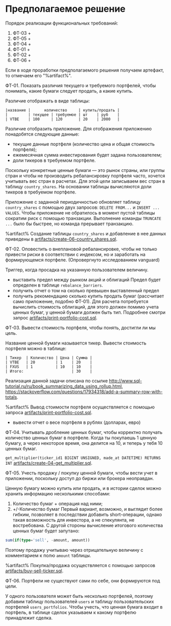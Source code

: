 # Предполагаемое решение

Порядок реализации функциональных требований:
1. ФТ-03 +
2. ФТ-05 +
3. ФТ-04 +
4. ФТ-01 +
5. ФТ-02 +
6. ФТ-06 +

Если в ходе проработки предполагаемого решения получаем артефакт, то
отмечаем его "%artifact%".

ФТ-01. Показать различия текущего и требуемого портфелей, чтобы понимать,
какие бумаги следует продать, а какие купить.

Различие отображать в виде таблицы:
```text
|название |      количество     | купить/продать |
|         | текущее | требуемое | шт    | руб    |
| VTBE    | 100     | 120       | 20    | 2000   |
```

Различие отобразить приложение. Для отображения приложению
понадобятся следующие данные:
* текущие данные портфеля (количество цена и общая стоимость
  портфеля);
* ежемесячная сумма инвестирования будет задана пользователем;
* доли тикеров в требуемом портфеле.

Поскольку конкретные ценные бумаги — это рынок страны, или группы
стран и чтобы не производить ребалансировку портфеля часто, хочется
учитывать вес стран в расчетах. Для этой цели записываем вес стран
в таблицу `country_shares`. На основании таблицы вычисляются доли
тикеров в требуемом портфеле.

Приложение с заданной периодичностью обновляет таблицу
`country_shares` с помощью двух запросов: `DELETE FROM...` и
`INSERT ... VALUES`. Чтобы приложение не обратилось в момент
пустой таблицы сократим риск с помощью транзакции.
Выполнение команды `TRUNCATE ...` было бы быстрее, но команда
прерывает транзакцию.

%artifact% Создание таблицы `country_shares` и добавление в нее
данных приведены в
[artifacts/create-06-country_shares.sql](../artifacts/create-06-country_shares.sql).

ФТ-02. Оповестить о внеплановой ребалансировке, чтобы не только
привести риски в соответствии с индексом, но и заработать на
формирующемся портфеле. (Опровергнуто исследованием vanguard)

Триггер, когда просадка на указанную пользователем величину.
* выставить предел между рынком акций и облигаций
  Предел будет определен в таблице `rebalance_barriers`.
* получить отчет о том на сколько превышен выставленный предел
* получить рекомендацию сколько купить продать бумаг
  (рассчитает само приложение, подобно ФТ-01).
  Для расчета потребуется вычислить стоимость облигаций,
  для этого должен помимо учета ценных бумаг, у ценной бумаги
  должен быть тип. Подробнее смотри запрос
  [artifacts/print-portfolio-cost.sql](../artifacts/print-portfolio-cost.sql).



ФТ-03. Вывести стоимость портфеля, чтобы понять, достигли ли мы цель.

Название ценной бумаги называется тикер. Вывести стоимость портфеля
можно в таблице:
```text
| Тикер  | Количество | Цена | Сумма |
| VTBE   | 20         | 1    | 20    |
| FXUS   | 1          | 10   | 10    |
| Итого:                     | 30    |
```

Реализация данной задачи описана по ссылке
http://www.sql-tutorial.ru/ru/book_summarizing_data_using_rollup.html,
https://stackoverflow.com/questions/17934318/add-a-summary-row-with-totals.

%artifact% Вывод стоимости портфеля осуществляется с помощью запроса 
[artifacts/print-portfolio-cost.sql](../artifacts/print-portfolio-cost.sql).

* вывести отчет о весе портфеля в рублях (долларах, евро)

ФТ-04. Учитывать дробление ценных бумаг, чтобы корректно получать
количество ценных бумаг в портфеле.
Когда ты покупаешь 1 ценную бумагу, а через некоторое время, она
делится на 10, и теперь у тебя 10 ценных бумаг.

`get_multiplier(ticker_id1 BIGINT UNSIGNED, made_at DATETIME) RETURNS INT`
[artifacts/create-04-get_multiplier.sql](../artifacts/create-04-get_multiplier.sql).

ФТ-05. Учесть продажу / покупку ценной бумаги, чтобы вести учет
в приложении, поскольку доступ до биржи или брокера неоправдан.

Ценную бумагу можно купить или продать, и в истории сделок можно
хранить информацию несколькими способами:
1. Количество бумаг + операция над ними;
2. +/-Количество бумаг
Первый вариант, возможно, и выглядит более гибким, позволяет в
последствии добавить short-операции, однако такая возможность
для инвестора, а не спекулянта, не востребована. С другой стороны
вычисление итогового количества ценных бумаг будет запутано:
```sql
sum(if(type='sell', -amount, amount))
```
Поэтому продажу учитываю через отрицательную величину с
комментарием к полю `amount` таблицы.

%artifact% Покупка/продажа осуществляется с помощью запросов 
[artifacts/buy-sell-ticker.sql](../artifacts/buy-sell-ticker.sql).

ФТ-06. Портфели не существуют сами по себе, они формируются под цели.

У одного пользователя может быть несколько портфелей, поэтому
добавим таблицу пользователей `users` и таблицу пользовательских
портфелей `users_portfolios`. Чтобы учесть, что ценная бумага
входит в портфель, в таблице сделок указываем к какому портфелю
принадлежит сделка.
